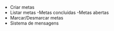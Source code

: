 - Criar metas
- Listar metas
    -Metas concluidas
    -Metas abertas
- Marcar/Desmarcar metas
- Sistema de mensagens
